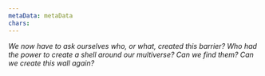 ```yaml
---
metaData: metaData
chars: 
---
```


*We now have to ask ourselves who, or what, created this barrier? Who had the power to create a shell around our multiverse? Can we find them? Can we create this wall again?*